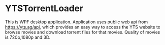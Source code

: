 # YTSTorrentLoader

This is WPF desktop application.
Application uses public web api from https://yts.ag/api,
which provides an easy way to access the YTS website
to browse movies and download torrent files for that movies.
Quality of movies is 720p,1080p and 3D. 